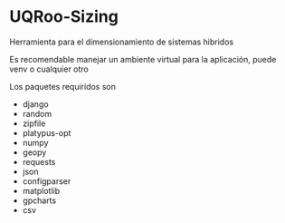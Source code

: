 # UQRoo-Sizing
Herramienta para el dimensionamiento de sistemas hibridos


Es recomendable manejar un ambiente virtual para la aplicación, puede venv o cualquier otro

Los paquetes requiridos son 
* django
* random
* zipfile
* platypus-opt
* numpy
* geopy
* requests
* json
* configparser
* matplotlib
* gpcharts
* csv
